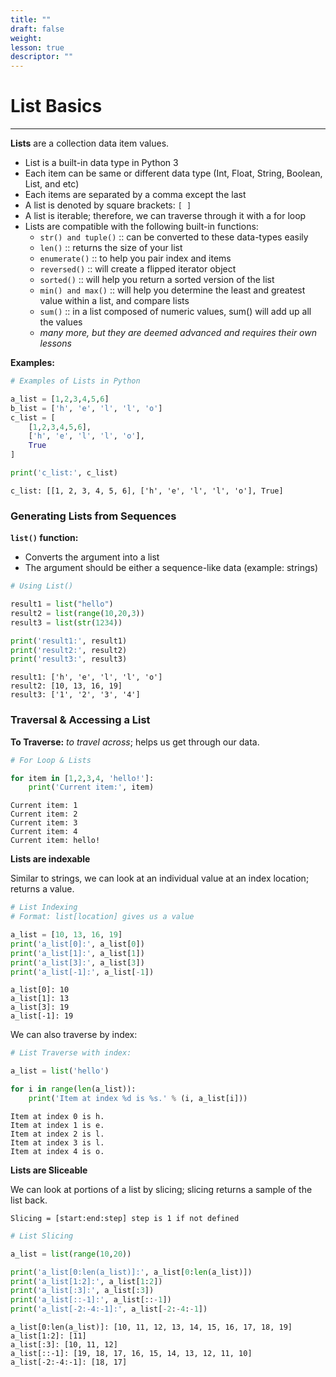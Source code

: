 ```yaml
---
title: ""
draft: false
weight:
lesson: true
descriptor: ""
---
```


# List Basics
---

__Lists__ are a collection data item values.
- List is a built-in data type in Python 3
- Each item can be same or different data type (Int, Float, String, Boolean, List, and etc)
- Each items are separated by a comma except the last
- A list is denoted by square brackets: ```[ ]```
- A list is iterable; therefore, we can traverse through it with a for loop
- Lists are compatible with the following built-in functions:
    - ```str() and tuple()``` :: can be converted to these data-types easily
    - ```len()``` :: returns the size of your list
    - ```enumerate()``` :: to help you pair index and items
    - ```reversed()``` :: will create a flipped iterator object
    - ```sorted()``` :: will help you return a sorted version of the list
    - ```min() and max()``` :: will help you determine the least and greatest value within a list, and compare lists
    - ```sum()``` :: in a list composed of numeric values, sum() will add up all the values
    - _many more, but they are deemed advanced and requires their own lessons_

__Examples:__


```python
# Examples of Lists in Python

a_list = [1,2,3,4,5,6]
b_list = ['h', 'e', 'l', 'l', 'o']
c_list = [
	[1,2,3,4,5,6],
	['h', 'e', 'l', 'l', 'o'],
	True
]

print('c_list:', c_list)
```

    c_list: [[1, 2, 3, 4, 5, 6], ['h', 'e', 'l', 'l', 'o'], True]


### Generating Lists from Sequences

__```list()``` function:__

- Converts the argument into a list
- The argument should be either a sequence-like data (example: strings)


```python
# Using List()

result1 = list("hello")
result2 = list(range(10,20,3))
result3 = list(str(1234))

print('result1:', result1)
print('result2:', result2)
print('result3:', result3)
```

    result1: ['h', 'e', 'l', 'l', 'o']
    result2: [10, 13, 16, 19]
    result3: ['1', '2', '3', '4']


### Traversal & Accessing a List

__To Traverse:__ _to travel across_; helps us get through our data.


```python
# For Loop & Lists

for item in [1,2,3,4, 'hello!']:
    print('Current item:', item)
```

    Current item: 1
    Current item: 2
    Current item: 3
    Current item: 4
    Current item: hello!


__Lists are indexable__

Similar to strings, we can look at an individual value at an index location; returns a value.


```python
# List Indexing
# Format: list[location] gives us a value

a_list = [10, 13, 16, 19]
print('a_list[0]:', a_list[0])
print('a_list[1]:', a_list[1])
print('a_list[3]:', a_list[3])
print('a_list[-1]:', a_list[-1])
```

    a_list[0]: 10
    a_list[1]: 13
    a_list[3]: 19
    a_list[-1]: 19


We can also traverse by index:


```python
# List Traverse with index:

a_list = list('hello')

for i in range(len(a_list)):
    print('Item at index %d is %s.' % (i, a_list[i]))
```

    Item at index 0 is h.
    Item at index 1 is e.
    Item at index 2 is l.
    Item at index 3 is l.
    Item at index 4 is o.


__Lists are Sliceable__

We can look at portions of a list by slicing; slicing returns a sample of the list back.

```Slicing = [start:end:step] step is 1 if not defined```


```python
# List Slicing

a_list = list(range(10,20))

print('a_list[0:len(a_list)]:', a_list[0:len(a_list)])
print('a_list[1:2]:', a_list[1:2])
print('a_list[:3]:', a_list[:3])
print('a_list[::-1]:', a_list[::-1])
print('a_list[-2:-4:-1]:', a_list[-2:-4:-1])
```

    a_list[0:len(a_list)]: [10, 11, 12, 13, 14, 15, 16, 17, 18, 19]
    a_list[1:2]: [11]
    a_list[:3]: [10, 11, 12]
    a_list[::-1]: [19, 18, 17, 16, 15, 14, 13, 12, 11, 10]
    a_list[-2:-4:-1]: [18, 17]

